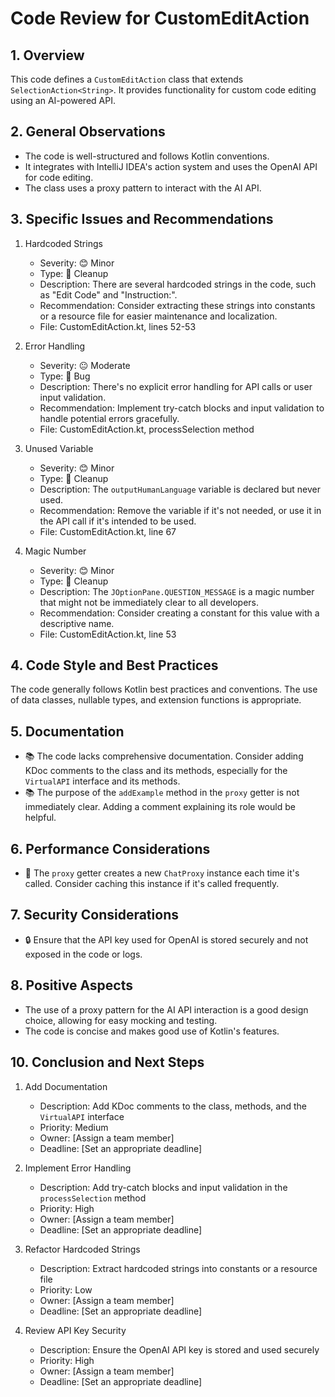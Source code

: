 # Code Review for CustomEditAction

## 1. Overview

This code defines a `CustomEditAction` class that extends `SelectionAction<String>`. It provides functionality for custom code editing using an AI-powered API.

## 2. General Observations

- The code is well-structured and follows Kotlin conventions.
- It integrates with IntelliJ IDEA's action system and uses the OpenAI API for code editing.
- The class uses a proxy pattern to interact with the AI API.

## 3. Specific Issues and Recommendations

1. Hardcoded Strings
   - Severity: 😊 Minor
   - Type: 🧹 Cleanup
   - Description: There are several hardcoded strings in the code, such as "Edit Code" and "Instruction:".
   - Recommendation: Consider extracting these strings into constants or a resource file for easier maintenance and localization.
   - File: CustomEditAction.kt, lines 52-53

2. Error Handling
   - Severity: 😐 Moderate
   - Type: 🐛 Bug
   - Description: There's no explicit error handling for API calls or user input validation.
   - Recommendation: Implement try-catch blocks and input validation to handle potential errors gracefully.
   - File: CustomEditAction.kt, processSelection method

3. Unused Variable
   - Severity: 😊 Minor
   - Type: 🧹 Cleanup
   - Description: The `outputHumanLanguage` variable is declared but never used.
   - Recommendation: Remove the variable if it's not needed, or use it in the API call if it's intended to be used.
   - File: CustomEditAction.kt, line 67

4. Magic Number
   - Severity: 😊 Minor
   - Type: 🧹 Cleanup
   - Description: The `JOptionPane.QUESTION_MESSAGE` is a magic number that might not be immediately clear to all developers.
   - Recommendation: Consider creating a constant for this value with a descriptive name.
   - File: CustomEditAction.kt, line 53

## 4. Code Style and Best Practices

The code generally follows Kotlin best practices and conventions. The use of data classes, nullable types, and extension functions is appropriate.

## 5. Documentation

- 📚 The code lacks comprehensive documentation. Consider adding KDoc comments to the class and its methods, especially for the `VirtualAPI` interface and its methods.
- 📚 The purpose of the `addExample` method in the `proxy` getter is not immediately clear. Adding a comment explaining its role would be helpful.

## 6. Performance Considerations

- 🚀 The `proxy` getter creates a new `ChatProxy` instance each time it's called. Consider caching this instance if it's called frequently.

## 7. Security Considerations

- 🔒 Ensure that the API key used for OpenAI is stored securely and not exposed in the code or logs.

## 8. Positive Aspects

- The use of a proxy pattern for the AI API interaction is a good design choice, allowing for easy mocking and testing.
- The code is concise and makes good use of Kotlin's features.

## 10. Conclusion and Next Steps

1. Add Documentation
   - Description: Add KDoc comments to the class, methods, and the `VirtualAPI` interface
   - Priority: Medium
   - Owner: [Assign a team member]
   - Deadline: [Set an appropriate deadline]

2. Implement Error Handling
   - Description: Add try-catch blocks and input validation in the `processSelection` method
   - Priority: High
   - Owner: [Assign a team member]
   - Deadline: [Set an appropriate deadline]

3. Refactor Hardcoded Strings
   - Description: Extract hardcoded strings into constants or a resource file
   - Priority: Low
   - Owner: [Assign a team member]
   - Deadline: [Set an appropriate deadline]

4. Review API Key Security
   - Description: Ensure the OpenAI API key is stored and used securely
   - Priority: High
   - Owner: [Assign a team member]
   - Deadline: [Set an appropriate deadline]